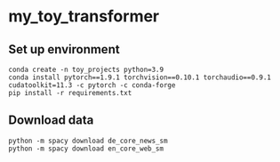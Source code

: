 # my_toy_transformer

## Set up environment
```
conda create -n toy_projects python=3.9
conda install pytorch==1.9.1 torchvision==0.10.1 torchaudio==0.9.1 cudatoolkit=11.3 -c pytorch -c conda-forge
pip install -r requirements.txt
```

## Download data
```
python -m spacy download de_core_news_sm
python -m spacy download en_core_web_sm
```